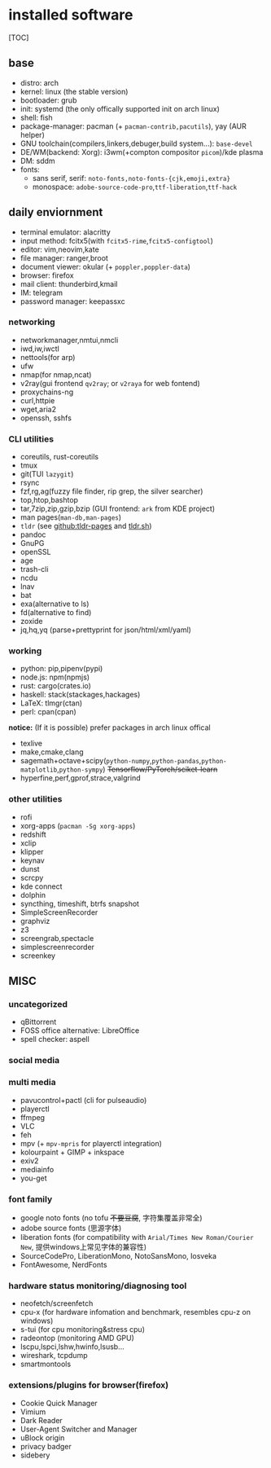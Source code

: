 # installed software

[TOC]

## base

- distro: arch
- kernel: linux (the stable version)
- bootloader: grub
- init: systemd (the only offically supported init on arch linux)
- shell: fish
- package-manager: pacman (+ `pacman-contrib,pacutils`),  yay (AUR helper)
- GNU toolchain(compilers,linkers,debuger,build system...): `base-devel`
- DE/WM(backend: Xorg): i3wm(+compton compositor `picom`)/kde plasma
- DM: sddm
- fonts:
  - sans serif, serif: `noto-fonts,noto-fonts-{cjk,emoji,extra}`
  - monospace: `adobe-source-code-pro`,`ttf-liberation`,`ttf-hack`

## daily enviornment

- terminal emulator: alacritty
- input method: fcitx5(with `fcitx5-rime`,`fcitx5-configtool`)
- editor: vim,neovim,kate
- file manager: ranger,broot
- document viewer: okular (+ `poppler,poppler-data`)
- browser: firefox
- mail client: thunderbird,kmail
- IM: telegram
- password manager: keepassxc

### networking

- networkmanager,nmtui,nmcli
- iwd,iw,iwctl
- nettools(for arp)
- ufw
- nmap(for nmap,ncat)
- v2ray(gui frontend `qv2ray`; or `v2raya` for web fontend)
- proxychains-ng
- curl,httpie
- wget,aria2
- openssh, sshfs

### CLI utilities

- coreutils, rust-coreutils
- tmux
- git(TUI `lazygit`)
- rsync
- fzf,rg,ag(fuzzy file finder, rip grep, the silver searcher)
- top,htop,bashtop
- tar,7zip,zip,gzip,bzip (GUI frontend: `ark` from KDE project)
- man pages(`man-db,man-pages`)
- `tldr` (see [github:tldr-pages](https://github.com/tldr-pages/tldr) and [tldr.sh](https://tldr.sh))
- pandoc
- GnuPG
- openSSL
- age
- trash-cli
- ncdu
- lnav
- bat
- exa(alternative to ls)
- fd(alternative to find)
- zoxide
- jq,hq,yq (parse+prettyprint for json/html/xml/yaml)

### working

- python: pip,pipenv(pypi)
- node.js: npm(npmjs)
- rust: cargo(crates.io)
- haskell: stack(stackages,hackages)
- LaTeX: tlmgr(ctan)
- perl: cpan(cpan)

**notice:** (If it is possible) prefer packages in arch linux offical

- texlive
- make,cmake,clang
- sagemath+octave+scipy(`python-numpy`,`python-pandas`,`python-matplotlib`,`python-sympy`) ~~Tensorflow/PyTorch/sciket-learn~~
- hyperfine,perf,gprof,strace,valgrind

### other utilities

- rofi
- xorg-apps (`pacman -Sg xorg-apps`)
- redshift
- xclip
- klipper
- keynav
- dunst
- scrcpy
- kde connect
- dolphin
- syncthing, timeshift, btrfs snapshot
- SimpleScreenRecorder
- graphviz
- z3
- screengrab,spectacle
- simplescreenrecorder
- screenkey

## MISC

### uncategorized

- qBittorrent
- FOSS office alternative: LibreOffice
- spell checker: aspell

### social media

### multi media

- pavucontrol+pactl (cli for pulseaudio)
- playerctl
- ffmpeg
- VLC
- feh
- mpv (+ `mpv-mpris` for playerctl integration)
- kolourpaint + GIMP + inkspace
- exiv2
- mediainfo
- you-get

### font family

- google noto fonts (no tofu ~~不要豆腐~~, 字符集覆盖非常全)
- adobe source fonts (思源字体)
- liberation fonts (for compatibility with `Arial/Times New Roman/Courier New`, 提供windows上常见字体的兼容性)
- SourceCodePro, LiberationMono, NotoSansMono, Iosveka
- FontAwesome, NerdFonts

### hardware status monitoring/diagnosing tool

- neofetch/screenfetch
- cpu-x (for hardware infomation and benchmark, resembles cpu-z on windows)
- s-tui (for cpu monitoring&stress cpu)
- radeontop (monitoring AMD GPU)
- lscpu,lspci,lshw,hwinfo,lsusb...
- wireshark, tcpdump
- smartmontools

### extensions/plugins for browser(firefox)

- Cookie Quick Manager
- Vimium
- Dark Reader
- User-Agent Switcher and Manager
- uBlock origin
- privacy badger
- sidebery
